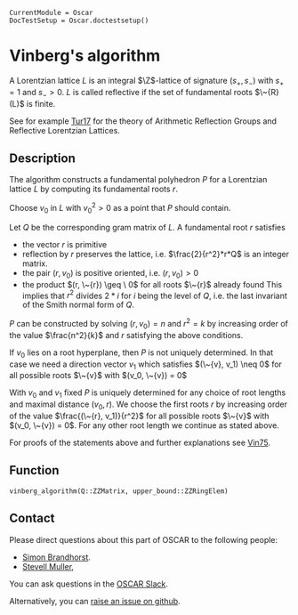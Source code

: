 ```@meta
CurrentModule = Oscar
DocTestSetup = Oscar.doctestsetup()
```

# Vinberg's algorithm

 A Lorentzian lattice $L$ is an integral $\Z$-lattice of signature $(s_+, s_-)$ with $s_+=1$ and $s_->0$. 
 $L$ is called reflective if the set of fundamental roots $\~{R}(L)$ is finite.

 See for example [Tur17](@cite) for the theory of Arithmetic Reflection Groups and Reflective Lorentzian Lattices.

## Description 
 The algorithm constructs a fundamental polyhedron $P$ for a Lorentzian lattice $L$ by computing its fundamental roots $r$.

 Choose $v_0$ in $L$ with $v_0^2 > 0$ as a point that $P$ should contain.

 Let $Q$ be the corresponding gram matrix of $L$. A fundamental root $r$ satisfies
 - the vector $r$ is primitive
 - reflection by $r$ preserves the lattice, i.e. $\frac{2}{r^2}*r*Q$ is an integer matrix.
 - the pair $(r, v_0)$ is positive oriented, i.e. $(r, v_0) > 0$
 - the product $(r, \~{r}) \geq \ 0$ for all roots $\~{r}$ already found
 This implies that $r^2$ divides $2*i$ for $i$ being the level of $Q$, i.e. the last invariant of the Smith normal form of $Q$. 

 $P$ can be constructed by solving $(r, v_0) = n$ and $r^2 = k$ by increasing order of the value $\frac{n^2}{k}$ and $r$ satisfying the above conditions.

 If $v_0$ lies on a root hyperplane, then $P$ is not uniquely determined.
 In that case we need a direction vector $v_1$ which satisfies $(\~{v}, v_1) \neq 0$ 
 for all possible roots $\~{v}$ with $(v_0, \~{v}) = 0$  

 With $v_0$ and $v_1$ fixed $P$ is uniquely determined for any choice of root lengths and maximal distance $(v_0, r)$.
 We choose the first roots $r$ by increasing order of the value $\frac{(\~{r}, v_1)}{r^2}$ for all possible roots $\~{v}$ with $(v_0, \~{v}) = 0$.
 For any other root length we continue as stated above.
 
 For proofs of the statements above and further explanations see [Vin75](@cite).

 ## Function
 
 ```@docs
 vinberg_algorithm(Q::ZZMatrix, upper_bound::ZZRingElem)
 ```


## Contact

Please direct questions about this part of OSCAR to the following people:
* [Simon Brandhorst](https://www.math.uni-sb.de/ag/brandhorst/index.php?lang=en).
* [Stevell Muller](https://www.math.uni-sb.de/ag/brandhorst/index.php?option=com_content&view=article&id=30:muller&catid=10&lang=de&Itemid=104),

You can ask questions in the [OSCAR Slack](https://www.oscar-system.org/community/#slack).

Alternatively, you can [raise an issue on github](https://www.oscar-system.org/community/#how-to-report-issues).